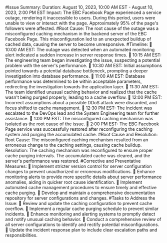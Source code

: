 #Issue Summary: 
Duration: August 10, 2023, 10:00 AM EST - August 10, 2023, 2:00 PM EST
Impact: The EBC Facebook Page experienced a service outage, rendering it inaccessible to users. During this period, users were unable to view or interact with the page. Approximately 95% of the page's followers were affected.
#Root Cause:
The root cause of the outage was a misconfigured caching mechanism in the backend server of the EBC Facebook Page. This misconfiguration led to an unexpected buildup of cached data, causing the server to become unresponsive.
#Timeline:
 10:00 AM EST: The outage was detected when an automated monitoring alert indicated a sudden increase in server response times.
 10:15 AM EST: The engineering team began investigating the issue, suspecting a potential problem with the server's performance.
 10:30 AM EST: Initial assumptions pointed towards a potential database bottleneck, prompting a deeper investigation into database performance.
 11:00 AM EST: Database performance was determined to be within acceptable parameters, redirecting the investigation towards the application layer.
 11:30 AM EST: The team identified unusual caching behavior and realized that the cache wasn't being purged properly, leading to a cache overflow.
 12:00 PM EST: Incorrect assumptions about a possible DDoS attack were discarded, and focus shifted to cache management.
 12:30 PM EST: The incident was escalated to the DevOps lead and the System Engineering team for further assistance.
 1:00 PM EST: The misconfigured caching mechanism was isolated as the root cause of the issue.
 2:00 PM EST: The EBC Facebook Page service was successfully restored after reconfiguring the caching system and purging the accumulated cache.
#Root Cause and Resolution:
Root Cause: The misconfigured caching mechanism resulted from an erroneous change to the caching settings, causing cache buildup.
Resolution: The caching mechanism was reconfigured to ensure proper cache purging intervals. The accumulated cache was cleared, and the server's performance was restored.
#Corrective and Preventative Measures:
 Implement stricter version control for server configuration changes to prevent unauthorized or erroneous modifications.
 Enhance monitoring alerts to provide more specific details about server performance anomalies, aiding in quicker root cause identification.
 Implement automated cache management procedures to ensure timely and effective cache purging.
 Develop and maintain a comprehensive documentation repository for server configurations and changes.
#Tasks to Address the Issue:
 Review and update the caching configuration to prevent cache overflow.
 Implement a regular cache purging schedule to prevent similar incidents.
 Enhance monitoring and alerting systems to promptly detect and notify unusual caching behavior.
 Conduct a comprehensive review of all server configurations to identify and rectify potential misconfigurations.
 Update the incident response plan to include clear escalation paths and responsibilities.



